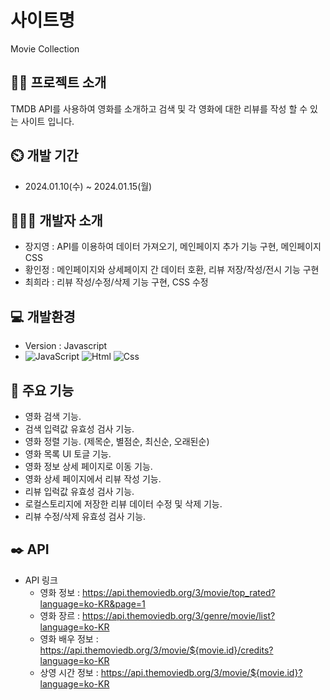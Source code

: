 # 사이트명
Movie Collection

## 👩‍💻 프로젝트 소개
TMDB API를 사용하여 영화를 소개하고 검색 및 각 영화에 대한 리뷰를 작성 할 수 있는 사이트 입니다.

## ⏲️ 개발 기간
- 2024.01.10(수) ~ 2024.01.15(월)


## 🧑‍🤝‍🧑 개발자 소개
- 장지영 : API를 이용하여 데이터 가져오기, 메인페이지 추가 기능 구현, 메인페이지 CSS
- 황인정 : 메인페이지와 상세페이지 간 데이터 호환, 리뷰 저장/작성/전시 기능 구현
- 최희라 : 리뷰 작성/수정/삭제 기능 구현, CSS 수정


## 💻 개발환경
- Version : Javascript
- <img alt="JavaScript" src ="https://img.shields.io/badge/JavaScriipt-F7DF1E.svg?&style=for-the-badge&logo=JavaScript&logoColor=black"/> <img alt="Html" src ="https://img.shields.io/badge/HTML-E34F26.svg?&style=for-the-badge&logo=HTML5&logoColor=white"/> <img alt="Css" src ="https://img.shields.io/badge/CSS-1572B6.svg?&style=for-the-badge&logo=CSS3&logoColor=white"/>


## 📌 주요 기능
- 영화 검색 기능.
- 검색 입력값 유효성 검사 기능.
- 영화 정렬 기능. (제목순, 별점순, 최신순, 오래된순)
- 영화 목록 UI 토글 기능.
- 영화 정보 상세 페이지로 이동 기능.
- 영화 상세 페이지에서 리뷰 작성 기능.
- 리뷰 입럭값 유효성 검사 기능.
- 로컬스토리지에 저장한 리뷰 데이터 수정 및 삭제 기능.
- 리뷰 수정/삭제 유효성 검사 기능.

## ✒️ API
- API 링크
    - 영화 정보 : https://api.themoviedb.org/3/movie/top_rated?language=ko-KR&page=1
    - 영화 장르 : https://api.themoviedb.org/3/genre/movie/list?language=ko-KR
    - 영화 배우 정보 : https://api.themoviedb.org/3/movie/${movie.id}/credits?language=ko-KR
    - 상영 시간 정보 : https://api.themoviedb.org/3/movie/${movie.id}?language=ko-KR
